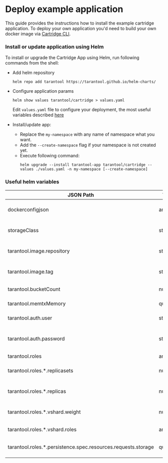 # Deploy example application

This guide provides the instructions how to install the example cartridge application.
To deploy your own application you'd need to build your own docker image
via [Cartridge CLI](https://www.tarantool.io/en/doc/latest/book/cartridge/cartridge_cli/commands/pack/docker/).

### Install or update application using Helm

To install or upgrade the Cartridge App using Helm, run following commands from the shell:

- Add helm repository
  ```shell
  helm repo add tarantool https://tarantool.github.io/helm-charts/
  ```
  
- Configure application params
  ```shell
  helm show values tarantool/cartridge > values.yaml
  ```
  Edit `values.yaml` file to configure your deployment, the most useful variables described [here](#useful-helm-variables)

- Install/update app:
  - Replace the `my-namespace` with any name of namespace what you want.
  - Add the `--create-namespace` flag if your namespace is not created yet.
  - Execute following command:
    ```shell
    helm upgrade --install tarantool-app tarantool/cartridge --values ./values.yaml -n my-namespace [--create-namespace]
    ```

### Useful helm variables

| JSON Path                                                     | Type          | Description                                   |
|---------------------------------------------------------------|---------------|-----------------------------------------------|
| dockerconfigjson                                              | array         | Docker registry(ies) credentials              |
| storageClass                                                  | string        | An StorageClass name for requested disks      |
| tarantool.image.repository                                    | string        | Name of application docker image              |
| tarantool.image.tag                                           | string        | Tag of application docker image               |
| tarantool.bucketCount                                         | number        | Count of vshard buckets                       |
| tarantool.memtxMemory                                         | quantity      | Size of reserved memtx memory                 |
| tarantool.auth.user                                           | string        | Tarantool super-admin username                |
| tarantool.auth.password                                       | string        | Tarantool super-admin password/cluster cookie |
| tarantool.roles                                               | array         | Roles definition                              |
| tarantool.roles.*.replicasets                                 | number        | Count of replicasets in role                  |
| tarantool.roles.*.replicas                                    | number        | Count of replicas in each replicaset o role   |
| tarantool.roles.*.vshard.weight                               | number        | Weight of replicasets in vshard               |
| tarantool.roles.*.vshard.roles                                | array<string> | List of vshard roles                          |
| tarantool.roles.*.persistence.spec.resources.requests.storage | quantity      | Size of disk for each instance of role        |
